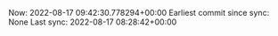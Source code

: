 Now: 2022-08-17 09:42:30.778294+00:00 Earliest commit since sync: None Last sync: 2022-08-17 08:28:42+00:00
